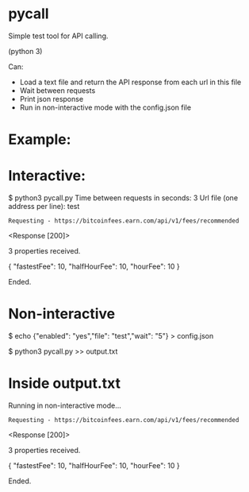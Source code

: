 # pycall
Simple test tool for API calling.

(python 3)

Can:
  - Load a text file and return the API response from each url in this file
  - Wait between requests
  - Print json response
  - Run in non-interactive mode with the config.json file

# Example:

# Interactive:

$ python3 pycall.py 
Time between requests in seconds: 3
Url file (one address per line): test

	Requesting - https://bitcoinfees.earn.com/api/v1/fees/recommended

<Response [200]>

3 properties received.

{
    "fastestFee": 10,
    "halfHourFee": 10,
    "hourFee": 10
}

Ended.

# Non-interactive

$ echo {"enabled": "yes","file": "test","wait": "5"} > config.json

$ python3 pycall.py >> output.txt

# Inside output.txt

Running in non-interactive mode...

	Requesting - https://bitcoinfees.earn.com/api/v1/fees/recommended

<Response [200]>

3 properties received.

{
    "fastestFee": 10,
    "halfHourFee": 10,
    "hourFee": 10
}

Ended.
